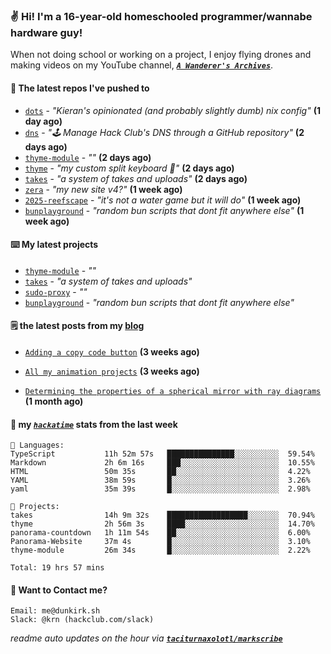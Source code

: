 ### ✌️ Hi! I'm a 16-year-old homeschooled programmer/wannabe hardware guy!

When not doing school or working on a project, I enjoy flying drones and making videos on my YouTube channel, [**_`A Wanderer's Archives`_**](https://youtube.com/@wanderer.archives).

#### 👷 The latest repos I've pushed to

- [`dots`](https://github.com/taciturnaxolotl/dots) - _"Kieran's opinionated (and probably slightly dumb) nix config"_ **(1 day ago)**
- [`dns`](https://github.com/hackclub/dns) - _"🕹 Manage Hack Club's DNS through a GitHub repository"_ **(2 days ago)**
- [`thyme-module`](https://github.com/taciturnaxolotl/thyme-module) - _""_ **(2 days ago)**
- [`thyme`](https://github.com/taciturnaxolotl/thyme) - _"my custom split keyboard 🫶"_ **(2 days ago)**
- [`takes`](https://github.com/taciturnaxolotl/takes) - _"a system of takes and uploads"_ **(2 days ago)**
- [`zera`](https://github.com/taciturnaxolotl/zera) - _"my new site v4?"_ **(1 week ago)**
- [`2025-reefscape`](https://github.com/df1317/2025-reefscape) - _"it's not a water game but it will do"_ **(1 week ago)**
- [`bunplayground`](https://github.com/taciturnaxolotl/bunplayground) - _"random bun scripts that dont fit anywhere else"_ **(1 week ago)**

#### ⌨️ My latest projects

- [`thyme-module`](https://github.com/taciturnaxolotl/thyme-module) - _""_
- [`takes`](https://github.com/taciturnaxolotl/takes) - _"a system of takes and uploads"_
- [`sudo-proxy`](https://github.com/taciturnaxolotl/sudo-proxy) - _""_
- [`bunplayground`](https://github.com/taciturnaxolotl/bunplayground) - _"random bun scripts that dont fit anywhere else"_

#### 🗒️ the latest posts from my [blog](https://dunkirk.sh)

- [`Adding a copy code button`](https://dunkirk.sh/blog/adding-a-copy-button/) **(3 weeks ago)**

- [`All my animation projects`](https://dunkirk.sh/blog/my-animations/) **(3 weeks ago)**

- [`Determining the properties of a spherical mirror with ray diagrams`](https://dunkirk.sh/blog/spherical-ray-diagrams/) **(1 month ago)**



#### 📡 my [_`hackatime`_](https://waka.hackclub.com) stats from the last week

```text
💾 Languages:
TypeScript           11h 52m 57s   ███████████████░░░░░░░░░░  59.54%
Markdown             2h 6m 16s     ███░░░░░░░░░░░░░░░░░░░░░░  10.55%
HTML                 50m 35s       ██░░░░░░░░░░░░░░░░░░░░░░░  4.22%
YAML                 38m 59s       █░░░░░░░░░░░░░░░░░░░░░░░░  3.26%
yaml                 35m 39s       █░░░░░░░░░░░░░░░░░░░░░░░░  2.98%

💼 Projects:
takes                14h 9m 32s    ██████████████████░░░░░░░  70.94%
thyme                2h 56m 3s     ████░░░░░░░░░░░░░░░░░░░░░  14.70%
panorama-countdown   1h 11m 54s    ██░░░░░░░░░░░░░░░░░░░░░░░  6.00%
Panorama-Website     37m 4s        █░░░░░░░░░░░░░░░░░░░░░░░░  3.10%
thyme-module         26m 34s       █░░░░░░░░░░░░░░░░░░░░░░░░  2.22%

Total: 19 hrs 57 mins
```

#### 📮 Want to Contact me?

```text
Email: me@dunkirk.sh
Slack: @krn (hackclub.com/slack)
```

_readme auto updates on the hour via [**`taciturnaxolotl/markscribe`**](https://github.com/taciturnaxolotl/markscribe)_
